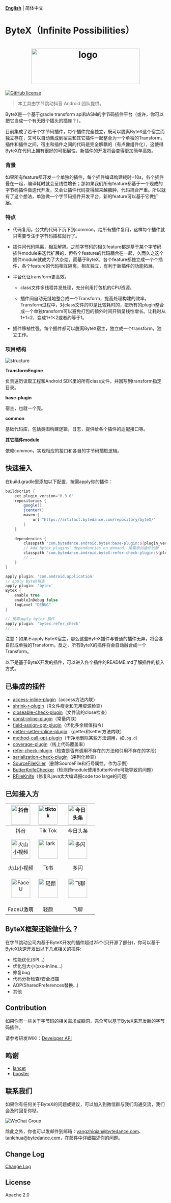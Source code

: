 **[English](README.md)** | 简体中文


# ByteX（Infinite Possibilities）


<h1 align="center">
  <img src="wiki/bytex-logo.png" height="111" width="340"  alt="logo" />
 </h1>

 [![GitHub license](https://img.shields.io/badge/license-Apache%202-blue)](https://github.com/bytedance/ByteX/blob/master/LICENSE)

> 本工具由字节跳动抖音 Android 团队提供。

ByteX是一个基于gradle transform api和ASM的字节码插件平台（或许，你可以把它当成一个有无限个插头的插座？）。


目前集成了若干个字节码插件，每个插件完全独立，既可以脱离ByteX这个宿主而独立存在，又可以自动集成到宿主和其它插件一起整合为一个单独的Transform。插件和插件之间，宿主和插件之间的代码是完全解耦的（有点像组件化），这使得ByteX在代码上拥有很好的可拓展性，新插件的开发将会变得更加简单高效。

### 背景

如果所有feature都开发一个单独的插件，每个插件编译构建耗时+10s，各个插件叠在一起，编译耗时就会呈线性增长；那如果我们所有feature都基于一个现成的字节码插件做迭代开发，又会让插件代码变得越来越臃肿，代码耦合严重。所以就有了这个想法，单独做一个字节码插件开发平台，新的feature可以基于它做扩展。

### 特点

- 代码复用。公共的代码下沉下到common，给所有插件复用，这样每个插件就只需要专注于字节码插桩就行了。

- 插件间代码隔离，相互解耦。之前字节码的相关feature都是基于某个字节码插件module来迭代扩展的，但各个feature的代码耦合在一起，久而久之这个插件module就成为了大杂烩。而基于ByteX，各个feature都独立成一个个插件，各个feature的代码相互隔离，相互独立，有利于新插件的功能拓展。

- 平台化让transform更高效。

  - class文件多线程并发处理，充分利用打包机的CPU资源。

  - 插件间自动无缝地整合成一个Transform，提高处理构建的效率。Transform过程中，对class文件的IO是比较耗时的，把所有的plugin整合成一个单独transform可以避免打包的额外时间开销呈线性增长。让耗时从1+1=2，变成1+1<2或者约等于1。

- 插件移植性强。每个插件都可以脱离ByteX宿主，独立成一个transform，独立工作。

### 项目结构

![structure](wiki/structure.png)



**TransformEngine**

负责遍历读取工程和Android SDK里的所有class文件，并回写到transform指定目录。

**base-plugin**

宿主，也就一个壳。

**common**

基础代码库，包括类图构建逻辑，日志，提供给各个插件的适配接口等。

**其它插件module**

依赖common，实现相应的接口和各自的字节码插桩逻辑。



## 快速接入

在build.gradle里添加以下配置，按需apply你的插件：

```groovy
buildscript {
    ext.plugin_version="0.3.0"
    repositories {
        google()
        jcenter()
        maven {
            url "https://artifact.bytedance.com/repository/byteX/"
        }
    }
  
    dependencies {
        classpath "com.bytedance.android.byteX:base-plugin:${plugin_version}"
      	// Add bytex plugins' dependencies on demand. 按需添加插件依赖
        classpath "com.bytedance.android.byteX:refer-check-plugin:${plugin_version}"
      	// ...
    }
}

apply plugin: 'com.android.application'
// apply ByteX宿主
apply plugin: 'bytex'
ByteX {
    enable true
    enableInDebug false
    logLevel "DEBUG"
}

// 按需apply bytex 插件
apply plugin: 'bytex.refer_check'
// ...
```

注意：如果不apply ByteX宿主，那么这些ByteX插件与普通的插件无异，将会各自形成单独的Transform。反之，所有ByteX的插件将会自动融合成一个Transform。

以下是基于ByteX开发的插件，可以进入各个插件的README.md了解插件的接入方式。

## 已集成的插件

- [access-inline-plugin](access-inline-plugin/README-zh.md)（access方法内联）
- [shrink-r-plugin](shrink-r-plugin/README-zh.md)（R文件瘦身和无用资源检查）
- [closeable-check-plugin](closeable-check-plugin/README-zh.md)（文件流的close检查）
- [const-inline-plugin](const-inline-plugin/README-zh.md)（常量内联）
- [field-assign-opt-plugin](field-assign-opt-plugin/README-zh.md)（优化多余赋值指令）
- [getter-setter-inline-plugin](getter-setter-inline-plugin/README-zh.md) （getter和setter方法内联）
- [method-call-opt-plugin](method-call-opt-plugin/README-zh.md)（干净地删除某些方法调用，如`Log.d`）
- [coverage-plugin](coverage/README-zh.md)（线上代码覆盖率）
- [refer-check-plugin](refer-check-plugin/README-zh.md)（检查是否有调用不存在的方法和引用不存在的字段）
- [serialization-check-plugin](serialization-check-plugin/README-zh.md)（序列化检查）
- [SourceFileKiller](SourceFileKiller/README-zh.md)（删除SourceFile和行号属性，作为示例）
- [ButterKnifeChecker](butterknife-check-plugin/README-zh.md)（检测跨module使用ButterKnife可能导致的问题）
- [RFileKnife](shrink-r-plugin/RFileKnife-README-zh.md)（修复R.java太大编译报code too large的问题）

## 已知接入方

| <img src="https://sf1-ttcdn-tos.pstatp.com/img/ee-finolhu/a0ca113c9c6d4fb49c9b8bb54a392a00~noop.image" alt="抖音" height="60"/> | <img src="https://sf1-ttcdn-tos.pstatp.com/img/ee-finolhu/a0ca113c9c6d4fb49c9b8bb54a392a00~noop.image" alt="tiktok" height="60"/> | <img src="https://sf6-ttcdn-tos.pstatp.com/img/ee-finolhu/034e2e9d3cfe49f8bb0a3367c9afec47~noop.image" alt="今日头条" height="60"/> |
|:-----------:|:-------:|:-------:|
| 抖音 | Tik Tok | 今日头条 |
| <img src="https://sf1-ttcdn-tos.pstatp.com/img/ee-finolhu/6f2b3dc9b3e945a89565dd67a3e1a3b3~noop.image" height="60" width="60"  alt="火山小视频" style="margin: 10px"/> | <img src="https://sf1-ttcdn-tos.pstatp.com/img/ee-finolhu/d9a7c17402164799becb3b62676e5f88~noop.image"  alt="lark" height="60"/> | <img src="wiki/icons/duoshan.png" height="60" width="60"  alt="多闪" style="margin: 10px"/> | 
| 火山小视频 | 飞书 | 多闪 |
|<img src="https://sf1-ttcdn-tos.pstatp.com/img/ee-finolhu/2b49de98334a4c05b875a7d56df9abab~noop.image" height="60" alt="FaceU" /> | <img src="https://sf3-ttcdn-tos.pstatp.com/img/ee-finolhu/5f2b63d1fc904c47a37c89dd439e2b7a~noop.image" height="60" alt="轻颜"/> | <img src="wiki/icons/feiliao.png" height="60" width="60"  alt="飞聊" style="margin:17px"/> |
| FaceU激萌 | 轻颜| 飞聊|

## ByteX框架还能做什么？
在字节跳动公司内基于ByteX开发的插件超过25个(只开源了部分)，你可以基于ByteX快速开发出以下几点相关的插件:
- 性能优化(SPI...)
- 优化包大小(xxx-inline...)
- 修复bug
- 代码分析检查/安全扫描
- AOP(SharedPreferences替换...)
- 其他

## Contribution

如果你有一些关于字节码的相关需求或脑洞，完全可以基于ByteX来开发新的字节码插件。

请参考研发WIKI：[Developer API](wiki/ByteX-Developer-API-zh.md)

## 鸣谢

- [lancet](https://github.com/eleme/lancet) 
- [booster](https://github.com/didi/booster)

## 联系我们

如果你有任何关于ByteX的问题或建议，可以加入到微信群与我们沟通交流，我们会及时回复你哒。

<img src="https://github.com/yangzhiqian/StaticResource/blob/master/ByteX/wechat_group.jpeg" alt="WeChat Group" />

除此之外，你也可以发邮件到邮箱：yangzhiqian@bytedance.com、tanlehua@bytedance.com，在邮件中详细描述你的问题。

## Change Log

[Change Log](CHANGELOG.md)

## License

Apache 2.0
